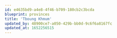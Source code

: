 ```yaml
---
id: e4635bd9-a4e8-4f46-b709-180cb2c3bcda
blueprint: provinces
title: 'Tboung Khmum'
updated_by: 48900ce7-a050-429b-bb0d-9c6f6a8167fc
updated_at: 1652256515
---
```

